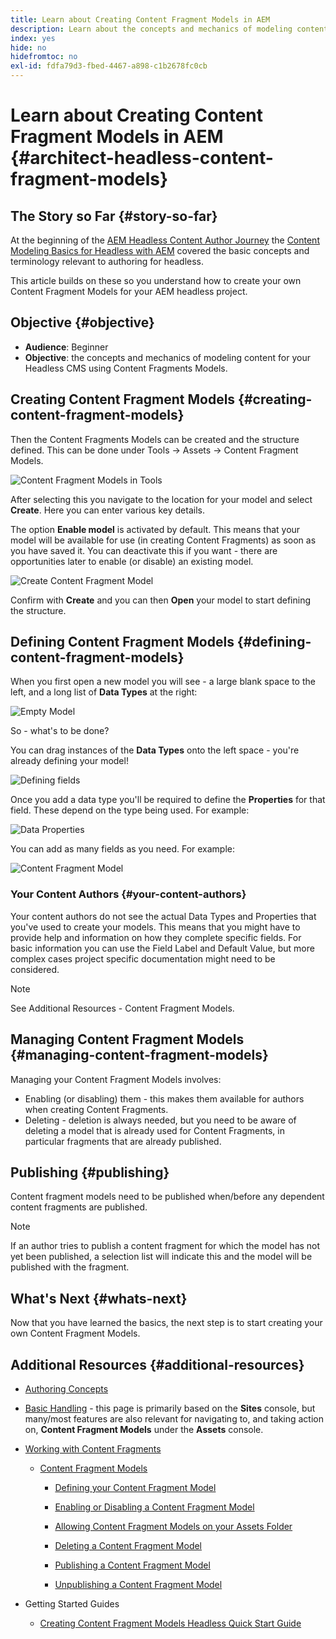 ```yaml
---
title: Learn about Creating Content Fragment Models in AEM
description: Learn about the concepts and mechanics of modeling content for your Headless CMS using Content Fragments Models.
index: yes
hide: no
hidefromtoc: no
exl-id: fdfa79d3-fbed-4467-a898-c1b2678fc0cb
---
```

# Learn about Creating Content Fragment Models in AEM {#architect-headless-content-fragment-models}

## The Story so Far {#story-so-far}

At the beginning of the [AEM Headless Content Author Journey](overview.md) the [Content Modeling Basics for Headless with AEM](basics.md) covered the basic concepts and terminology relevant to authoring for headless.

This article builds on these so you understand how to create your own Content Fragment Models for your AEM headless project.

## Objective {#objective}

* **Audience**: Beginner
* **Objective**: the concepts and mechanics of modeling content for your Headless CMS using Content Fragments Models.

<!-- which persona does this? -->
<!-- and who allows the configuration on the folders? -->

<!--
## Enabling Content Fragment Models {#enabling-content-fragment-models}

At the very start you need to enable Content Fragment Models for your site, this is done in the Configuration Browser; under Tools -> General -> Configuration Browser. You can either select to configure the global entry, or create a new configuration. For example:

![Define configuration](/help/assets/content-fragments/assets/cfm-conf-01.png)

>[!NOTE]
>
>See Additional Resources - Content Fragments in the Configuration Browser
-->

## Creating Content Fragment Models {#creating-content-fragment-models}

Then the Content Fragments Models can be created and the structure defined. This can be done under Tools -> Assets -> Content Fragment Models. 

![Content Fragment Models in Tools](assets/cfm-tools.png)

After selecting this you navigate to the location for your model and select **Create**. Here you can enter various key details.

The option **Enable model** is activated by default. This means that your model will be available for use (in creating Content Fragments) as soon as you have saved it. You can deactivate this if you want - there are opportunities later to enable (or disable) an existing model.

![Create Content Fragment Model](/help/assets/content-fragments/assets/cfm-models-02.png)

Confirm with **Create** and you can then **Open** your model to start defining the structure.

## Defining Content Fragment Models {#defining-content-fragment-models}

When you first open a new model you will see - a large blank space to the left, and a long list of **Data Types** at the right:

![Empty Model](/help/assets/content-fragments/assets/cfm-models-03.png)

So - what's to be done?

You can drag instances of the **Data Types** onto the left space - you're already defining your model!

![Defining fields](/help/assets/content-fragments/assets/cfm-models-04.png) 

Once you add a data type you'll be required to define the **Properties** for that field. These depend on the type being used. For example:

![Data Properties](/help/assets/content-fragments/assets/cfm-models-05.png) 

You can add as many fields as you need. For example:

![Content Fragment Model](/help/assets/content-fragments/assets/cfm-models-07.png)

### Your Content Authors {#your-content-authors}

Your content authors do not see the actual Data Types and Properties that you've used to create your models. This means that you might have to provide help and information on how they complete specific fields. For basic information you can use the Field Label and Default Value, but more complex cases project specific documentation might need to be considered.

>[!NOTE]
>
>See Additional Resources - Content Fragment Models.

## Managing Content Fragment Models {#managing-content-fragment-models}

<!-- needs more details -->

Managing your Content Fragment Models involves:

* Enabling (or disabling) them - this makes them available for authors when creating Content Fragments.
* Deleting - deletion is always needed, but you need to be aware of deleting a model that is already used for Content Fragments, in particular fragments that are already published.

## Publishing {#publishing}

<!-- needs more details -->

Content fragment models need to be published when/before any dependent content fragments are published.

>[!NOTE]
>
>If an author tries to publish a content fragment for which the model has not yet been published, a selection list will indicate this and the model will be published with the fragment.

## What's Next {#whats-next}

Now that you have learned the basics, the next step is to start creating your own Content Fragment Models.

## Additional Resources {#additional-resources}

* [Authoring Concepts](/help/sites-cloud/authoring/getting-started/concepts.md)

* [Basic Handling](/help/sites-cloud/authoring/getting-started/basic-handling.md) - this page is primarily based on the **Sites** console, but many/most features are also relevant for navigating to, and taking action on, **Content Fragment Models** under the **Assets** console.

* [Working with Content Fragments](/help/assets/content-fragments/content-fragments.md)
 
  * [Content Fragment Models](/help/assets/content-fragments/content-fragments-models.md)

    * [Defining your Content Fragment Model](/help/assets/content-fragments/content-fragments-models.md#defining-your-content-fragment-model)

    * [Enabling or Disabling a Content Fragment Model](/help/assets/content-fragments/content-fragments-models.md#enabling-disabling-a-content-fragment-model)

    * [Allowing Content Fragment Models on your Assets Folder](/help/assets/content-fragments/content-fragments-models.md#allowing-content-fragment-models-assets-folder)

    * [Deleting a Content Fragment Model](/help/assets/content-fragments/content-fragments-models.md#deleting-a-content-fragment-model)

    * [Publishing a Content Fragment Model](/help/assets/content-fragments/content-fragments-models.md#publishing-a-content-fragment-model)

    * [Unpublishing a Content Fragment Model](/help/assets/content-fragments/content-fragments-models.md#unpublishing-a-content-fragment-model)
  
* Getting Started Guides
  
  * [Creating Content Fragment Models Headless Quick Start Guide](/help/implementing/developing/headless/getting-started/create-content-model.md)
